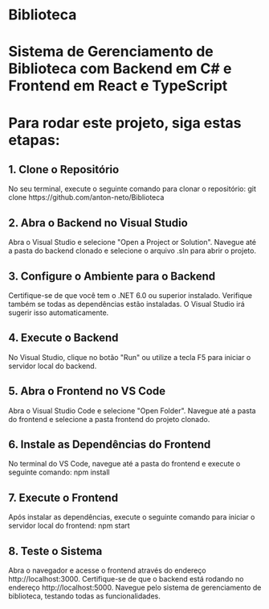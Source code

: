 # Biblioteca

<h1>Sistema de Gerenciamento de Biblioteca com Backend em C# e Frontend em React e TypeScript</h1> 

<h1>Para rodar este projeto, siga estas etapas:</h1> <h2>1. Clone o Repositório</h2>
No seu terminal, execute o seguinte comando para clonar o repositório:
git clone https://github.com/anton-neto/Biblioteca

<h2>2. Abra o Backend no Visual Studio</h2>
Abra o Visual Studio e selecione "Open a Project or Solution".
Navegue até a pasta do backend clonado e selecione o arquivo .sln para abrir o projeto.

<h2>3. Configure o Ambiente para o Backend</h2>
Certifique-se de que você tem o .NET 6.0 ou superior instalado.
Verifique também se todas as dependências estão instaladas. O Visual Studio irá sugerir isso automaticamente.

<h2>4. Execute o Backend</h2>
No Visual Studio, clique no botão "Run" ou utilize a tecla F5 para iniciar o servidor local do backend.

<h2>5. Abra o Frontend no VS Code</h2>
Abra o Visual Studio Code e selecione "Open Folder".
Navegue até a pasta do frontend e selecione a pasta frontend do projeto clonado.

<h2>6. Instale as Dependências do Frontend</h2>
No terminal do VS Code, navegue até a pasta do frontend e execute o seguinte comando: npm install

<h2>7. Execute o Frontend</h2>
Após instalar as dependências, execute o seguinte comando para iniciar o servidor local do frontend: npm start

<h2>8. Teste o Sistema</h2>
Abra o navegador e acesse o frontend através do endereço http://localhost:3000.
Certifique-se de que o backend está rodando no endereço http://localhost:5000.
Navegue pelo sistema de gerenciamento de biblioteca, testando todas as funcionalidades.